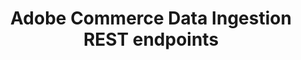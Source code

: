 ---
title: Adobe Commerce Data Ingestion REST endpoints
description: Reference information for Adobe Commerce Data Ingestion REST endpoints.
openAPISpec: /data-ingestion.yaml
---